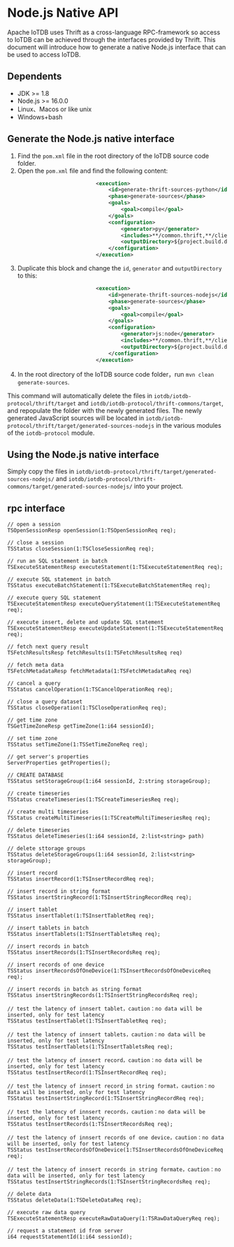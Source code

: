 <!--

    Licensed to the Apache Software Foundation (ASF) under one
    or more contributor license agreements.  See the NOTICE file
    distributed with this work for additional information
    regarding copyright ownership.  The ASF licenses this file
    to you under the Apache License, Version 2.0 (the
    "License"); you may not use this file except in compliance
    with the License.  You may obtain a copy of the License at
    
        http://www.apache.org/licenses/LICENSE-2.0
    
    Unless required by applicable law or agreed to in writing,
    software distributed under the License is distributed on an
    "AS IS" BASIS, WITHOUT WARRANTIES OR CONDITIONS OF ANY
    KIND, either express or implied.  See the License for the
    specific language governing permissions and limitations
    under the License.

-->

# Node.js Native API

Apache IoTDB uses Thrift as a cross-language RPC-framework so access to IoTDB can be achieved through the interfaces provided by Thrift. 
This document will introduce how to generate a native Node.js interface that can be used to access IoTDB.

## Dependents

 * JDK >= 1.8
 * Node.js >= 16.0.0
 * Linux、Macos or like unix
 * Windows+bash

## Generate the Node.js native interface

1. Find the `pom.xml` file in the root directory of the IoTDB source code folder.
2. Open the `pom.xml` file and find the following content:
   ```xml
                            <execution>
                                <id>generate-thrift-sources-python</id>
                                <phase>generate-sources</phase>
                                <goals>
                                    <goal>compile</goal>
                                </goals>
                                <configuration>
                                    <generator>py</generator>
                                    <includes>**/common.thrift,**/client.thrift,**/datanode.thrift,**/confignode.thrift,**/mlnode.thrift</includes>
                                    <outputDirectory>${project.build.directory}/generated-sources-python/</outputDirectory>
                                </configuration>
                            </execution>
   ```
3. Duplicate this block and change the `id`, `generator` and `outputDirectory` to this:
   ```xml
                            <execution>
                                <id>generate-thrift-sources-nodejs</id>
                                <phase>generate-sources</phase>
                                <goals>
                                    <goal>compile</goal>
                                </goals>
                                <configuration>
                                    <generator>js:node</generator>
                                    <includes>**/common.thrift,**/client.thrift,**/datanode.thrift,**/confignode.thrift,**/mlnode.thrift</includes>
                                    <outputDirectory>${project.build.directory}/generated-sources-nodejs/</outputDirectory>
                                </configuration>
                            </execution>
   ```
4. In the root directory of the IoTDB source code folder，run `mvn clean generate-sources`.

This command will automatically delete the files in `iotdb/iotdb-protocol/thrift/target` and `iotdb/iotdb-protocol/thrift-commons/target`, and repopulate the folder with the newly generated files.
The newly generated JavaScript sources will be located in `iotdb/iotdb-protocol/thrift/target/generated-sources-nodejs` in the various modules of the `iotdb-protocol` module.

## Using the Node.js native interface

Simply copy the files in `iotdb/iotdb-protocol/thrift/target/generated-sources-nodejs/` and `iotdb/iotdb-protocol/thrift-commons/target/generated-sources-nodejs/` into your project.

## rpc interface

```
// open a session
TSOpenSessionResp openSession(1:TSOpenSessionReq req);

// close a session
TSStatus closeSession(1:TSCloseSessionReq req);

// run an SQL statement in batch
TSExecuteStatementResp executeStatement(1:TSExecuteStatementReq req);

// execute SQL statement in batch
TSStatus executeBatchStatement(1:TSExecuteBatchStatementReq req);

// execute query SQL statement
TSExecuteStatementResp executeQueryStatement(1:TSExecuteStatementReq req);

// execute insert, delete and update SQL statement 
TSExecuteStatementResp executeUpdateStatement(1:TSExecuteStatementReq req);

// fetch next query result
TSFetchResultsResp fetchResults(1:TSFetchResultsReq req)

// fetch meta data
TSFetchMetadataResp fetchMetadata(1:TSFetchMetadataReq req)

// cancel a query 
TSStatus cancelOperation(1:TSCancelOperationReq req);

// close a query dataset
TSStatus closeOperation(1:TSCloseOperationReq req);

// get time zone
TSGetTimeZoneResp getTimeZone(1:i64 sessionId);

// set time zone
TSStatus setTimeZone(1:TSSetTimeZoneReq req);

// get server's properties
ServerProperties getProperties();

// CREATE DATABASE
TSStatus setStorageGroup(1:i64 sessionId, 2:string storageGroup);

// create timeseries
TSStatus createTimeseries(1:TSCreateTimeseriesReq req);

// create multi timeseries
TSStatus createMultiTimeseries(1:TSCreateMultiTimeseriesReq req);

// delete timeseries
TSStatus deleteTimeseries(1:i64 sessionId, 2:list<string> path)

// delete sttorage groups
TSStatus deleteStorageGroups(1:i64 sessionId, 2:list<string> storageGroup);

// insert record
TSStatus insertRecord(1:TSInsertRecordReq req);

// insert record in string format
TSStatus insertStringRecord(1:TSInsertStringRecordReq req);

// insert tablet
TSStatus insertTablet(1:TSInsertTabletReq req);

// insert tablets in batch
TSStatus insertTablets(1:TSInsertTabletsReq req);

// insert records in batch
TSStatus insertRecords(1:TSInsertRecordsReq req);

// insert records of one device
TSStatus insertRecordsOfOneDevice(1:TSInsertRecordsOfOneDeviceReq req);

// insert records in batch as string format
TSStatus insertStringRecords(1:TSInsertStringRecordsReq req);

// test the latency of innsert tablet，caution：no data will be inserted, only for test latency
TSStatus testInsertTablet(1:TSInsertTabletReq req);

// test the latency of innsert tablets，caution：no data will be inserted, only for test latency
TSStatus testInsertTablets(1:TSInsertTabletsReq req);

// test the latency of innsert record，caution：no data will be inserted, only for test latency
TSStatus testInsertRecord(1:TSInsertRecordReq req);

// test the latency of innsert record in string format，caution：no data will be inserted, only for test latency
TSStatus testInsertStringRecord(1:TSInsertStringRecordReq req);

// test the latency of innsert records，caution：no data will be inserted, only for test latency
TSStatus testInsertRecords(1:TSInsertRecordsReq req);

// test the latency of innsert records of one device，caution：no data will be inserted, only for test latency
TSStatus testInsertRecordsOfOneDevice(1:TSInsertRecordsOfOneDeviceReq req);

// test the latency of innsert records in string formate，caution：no data will be inserted, only for test latency
TSStatus testInsertStringRecords(1:TSInsertStringRecordsReq req);

// delete data
TSStatus deleteData(1:TSDeleteDataReq req);

// execute raw data query
TSExecuteStatementResp executeRawDataQuery(1:TSRawDataQueryReq req);

// request a statement id from server
i64 requestStatementId(1:i64 sessionId);
```